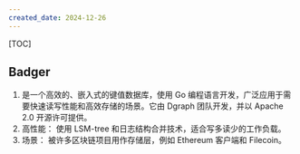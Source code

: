 ```yaml
---
created_date: 2024-12-26
---
```


[TOC]

## Badger

1. 是一个高效的、嵌入式的键值数据库，使用 Go 编程语言开发，广泛应用于需要快速读写性能和高效存储的场景。它由 Dgraph 团队开发，并以 Apache 2.0 开源许可提供。
2. 高性能： 使用 LSM-tree 和日志结构合并技术，适合写多读少的工作负载。
3. 场景： 被许多区块链项目用作存储层，例如 Ethereum 客户端和 Filecoin。
